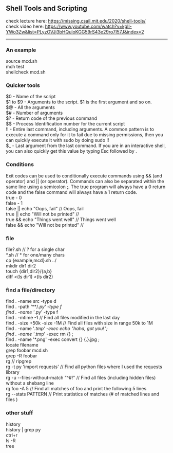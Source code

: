 ## Shell Tools and Scripting

check lecture here: https://missing.csail.mit.edu/2020/shell-tools/  
check video here: https://www.youtube.com/watch?v=kgII-YWo3Zw&list=PLyzOVJj3bHQuloKGG59rS43e29ro7I57J&index=2  

---

### An example  
source mcd.sh  
mch test  
shellcheck mcd.sh  
### Quicker tools  
$0 - Name of the script  
$1 to $9 - Arguments to the script. $1 is the first argument and so on.  
$@ - All the arguments  
$# - Number of arguments  
$? - Return code of the previous command  
$$ - Process Identification number for the current script  
!! - Entire last command, including arguments. A common pattern is to execute a command only for it to fail due to missing permissions, then you can quickly execute it with sudo by doing sudo !!  
$_ - Last argument from the last command. If you are in an interactive shell, you can also quickly get this value by typing Esc followed by .  
### Conditions
Exit codes can be used to conditionally execute commands using && (and operator) and || (or operator). Commands can also be separated within the same line using a semicolon ;. The true program will always have a 0 return code and the false command will always have a 1 return code.   
true - 0   
false - 1  
false || echo "Oops, fail"           // Oops, fail   
true || echo "Will not be printed"   //  
true && echo "Things went well"      // Things went well  
false && echo "Will not be printed"  //  
### file
file?.sh    // ? for a single char  
*.sh        // * for one/many chars  
cp {example,mcd}.sh ../   
mkdir dir1 dir2  
touch {dir1,dir2}/{a,b}  
diff <(ls dir1) <(ls dir2)  
### find a file/directory  
find . -name src -type d  
find . -path '**/*.py' -type f  
find . -name '*.py' -type f  
find . -mtime -1  // Find all files modified in the last day  
find . -size +50k -size -1M  // Find all files with size in range 50k to 1M  
find . -name '*.tmp' -exec echo "haha, got you!";  
find . -name '*.tmp' -exec rm {} \;  
find . -name '*.png' -exec convert {} {.}.jpg \;  
locate  filename  
grep foobar mcd.sh    
grep -R foobar  
rg // ripgrep  
rg -t py 'import requests'  // Find all python files where I used the requests library  
rg -u --files-without-match "^#!" //  Find all files (including hidden files) without a shebang line  
rg foo -A 5 // Find all matches of foo and print the following 5 lines  
rg --stats PATTERN // Print statistics of matches (# of matched lines and files )  
### other stuff
history  
history | grep py  
ctrl+r  
ls -R  
tree  
